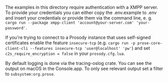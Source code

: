 The examples in this directory require authentication with a XMPP server. To provide your credentials you can either copy the .env.example to .env and insert your credentials or provide them via the command line, e. g. `cargo run --package xmpp-client 'account@your-server.com' 'your-password'`.

If you're trying to connect to a Prosody instance that uses self-signed certificates enable the feature `insecure-tcp` (e.g. `cargo run -p prose-core-client-cli --features insecure-tcp 'user@localhost' 'pw'`) and set `c2s_require_encryption = false` in your `prosody.cfg.lua`.

By default logging is done via the tracing-oslog crate. You can see the output on macOS in the Console.app. To only see relevant output set a filter to `subsystem:org.prose`.
